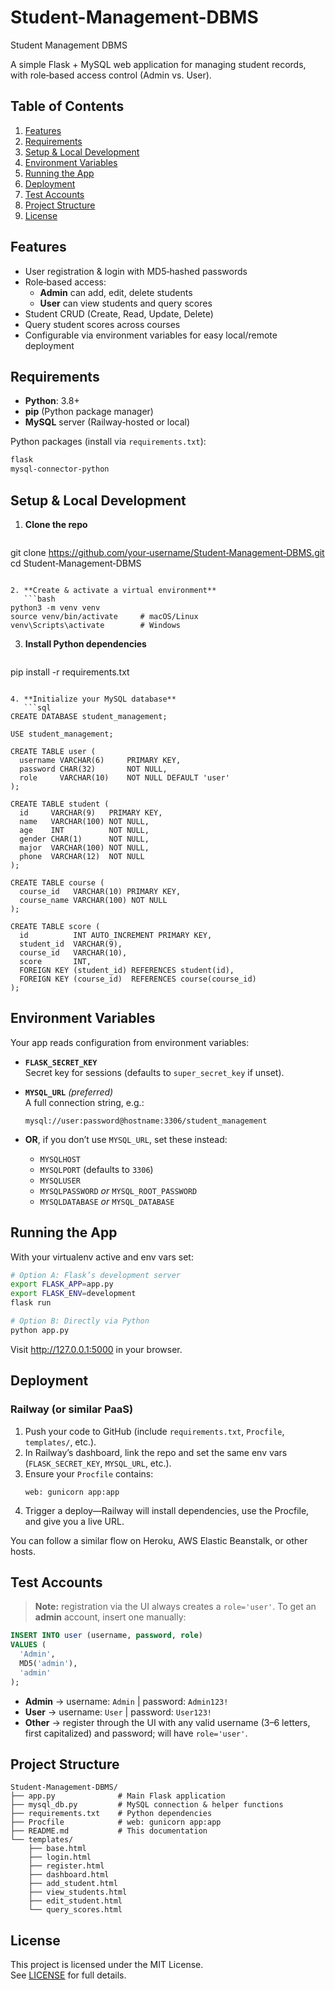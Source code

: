 # Student-Management-DBMS
Student Management DBMS

A simple Flask + MySQL web application for managing student records, with role‑based access control (Admin vs. User).

## Table of Contents

1. [Features](#features)  
2. [Requirements](#requirements)  
3. [Setup & Local Development](#setup--local-development)  
4. [Environment Variables](#environment-variables)  
5. [Running the App](#running-the-app)  
6. [Deployment](#deployment)  
7. [Test Accounts](#test-accounts)  
8. [Project Structure](#project-structure)  
9. [License](#license)

## Features

- User registration & login with MD5‑hashed passwords  
- Role‑based access:  
  - **Admin** can add, edit, delete students  
  - **User** can view students and query scores  
- Student CRUD (Create, Read, Update, Delete)  
- Query student scores across courses  
- Configurable via environment variables for easy local/remote deployment

## Requirements

- **Python**: 3.8+  
- **pip** (Python package manager)  
- **MySQL** server (Railway‑hosted or local)  

Python packages (install via `requirements.txt`):

```bash
flask
mysql-connector-python
```

## Setup & Local Development

1. **Clone the repo**  
   ```bash
git clone https://github.com/your‑username/Student‑Management‑DBMS.git
cd Student‑Management‑DBMS
```

2. **Create & activate a virtual environment**  
   ```bash
python3 -m venv venv
source venv/bin/activate     # macOS/Linux
venv\Scripts\activate        # Windows
```

3. **Install Python dependencies**  
   ```bash
pip install -r requirements.txt
```

4. **Initialize your MySQL database**  
   ```sql
CREATE DATABASE student_management;

USE student_management;

CREATE TABLE user (
  username VARCHAR(6)     PRIMARY KEY,
  password CHAR(32)       NOT NULL,
  role     VARCHAR(10)    NOT NULL DEFAULT 'user'
);

CREATE TABLE student (
  id     VARCHAR(9)   PRIMARY KEY,
  name   VARCHAR(100) NOT NULL,
  age    INT          NOT NULL,
  gender CHAR(1)      NOT NULL,
  major  VARCHAR(100) NOT NULL,
  phone  VARCHAR(12)  NOT NULL
);

CREATE TABLE course (
  course_id   VARCHAR(10) PRIMARY KEY,
  course_name VARCHAR(100) NOT NULL
);

CREATE TABLE score (
  id          INT AUTO_INCREMENT PRIMARY KEY,
  student_id  VARCHAR(9),
  course_id   VARCHAR(10),
  score       INT,
  FOREIGN KEY (student_id) REFERENCES student(id),
  FOREIGN KEY (course_id)  REFERENCES course(course_id)
);
```

## Environment Variables

Your app reads configuration from environment variables:

- **`FLASK_SECRET_KEY`**  
  Secret key for sessions (defaults to `super_secret_key` if unset).

- **`MYSQL_URL`** _(preferred)_  
  A full connection string, e.g.:  
  ```
  mysql://user:password@hostname:3306/student_management
  ```

- **OR**, if you don’t use `MYSQL_URL`, set these instead:  
  - `MYSQLHOST`  
  - `MYSQLPORT` (defaults to `3306`)  
  - `MYSQLUSER`  
  - `MYSQLPASSWORD` _or_ `MYSQL_ROOT_PASSWORD`  
  - `MYSQLDATABASE` _or_ `MYSQL_DATABASE`

## Running the App

With your virtualenv active and env vars set:

```bash
# Option A: Flask’s development server
export FLASK_APP=app.py
export FLASK_ENV=development
flask run

# Option B: Directly via Python
python app.py
```

Visit <http://127.0.0.1:5000> in your browser.

## Deployment

### Railway (or similar PaaS)

1. Push your code to GitHub (include `requirements.txt`, `Procfile`, `templates/`, etc.).  
2. In Railway’s dashboard, link the repo and set the same env vars (`FLASK_SECRET_KEY`, `MYSQL_URL`, etc.).  
3. Ensure your `Procfile` contains:
   ```
   web: gunicorn app:app
   ```
4. Trigger a deploy—Railway will install dependencies, use the Procfile, and give you a live URL.

You can follow a similar flow on Heroku, AWS Elastic Beanstalk, or other hosts.

## Test Accounts

> **Note:** registration via the UI always creates a `role='user'`. To get an **admin** account, insert one manually:

```sql
INSERT INTO user (username, password, role)
VALUES (
  'Admin',
  MD5('admin'),
  'admin'
);
```

- **Admin** → username: `Admin` | password: `Admin123!`  
- **User** → username: `User` | password: `User123!`  
- **Other** → register through the UI with any valid username (3–6 letters, first capitalized) and password; will have `role='user'`.

## Project Structure

```
Student-Management-DBMS/
├── app.py              # Main Flask application
├── mysql_db.py         # MySQL connection & helper functions
├── requirements.txt    # Python dependencies
├── Procfile            # web: gunicorn app:app
├── README.md           # This documentation
└── templates/
    ├── base.html
    ├── login.html
    ├── register.html
    ├── dashboard.html
    ├── add_student.html
    ├── view_students.html
    ├── edit_student.html
    └── query_scores.html
```

## License

This project is licensed under the MIT License.  
See [LICENSE](LICENSE) for full details.

